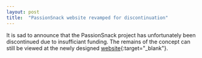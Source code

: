 ```yaml
---
layout: post
title:  "PassionSnack website revamped for discontinuation"
---
```


It is sad to announce that the PassionSnack project has unfortunately been discontinued due to insufficiant funding.
The remains of the concept can still be viewed at the newly designed [website](http://www.passionsnack.com){:target="_blank"}.
